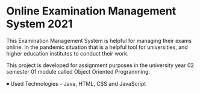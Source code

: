 # Online Examination Management System 2021

This Examination Management System is helpful for managing their exams online. In the pandemic situation that is a helpful tool for universities, and higher education institutes to conduct their work.

This project is developed for assignment purposes in the university year 02 semester 01 module called Object Oriented Programming. 

◾ Used Technologies - Java, HTML, CSS and JavaScript
